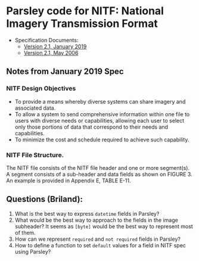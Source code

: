 # Parsley code for NITF: National Imagery Transmission Format

* Specification Documents:
  - [Version 2.1, January 2019](https://github.com/SRI-CSL/parsley-admin/blob/master/papers/nitf/MIL-STD-2500C%20CN2%20Pub%20version%202019-01-02.pdf)
  - [Version 2.1, May 2006](https://github.com/SRI-CSL/parsley-admin/blob/master/papers/nitf/2500C.pdf)

## Notes from January 2019 Spec

### NITF Design Objectives

* To provide a means whereby diverse systems can share imagery and associated data.
* To allow a system to send comprehensive information within one file to users with diverse needs or
capabilities, allowing each user to select only those portions of data that correspond to their needs and capabilities.
* To minimize the cost and schedule required to achieve such capability.

### NITF File Structure.

The NITF file consists of the NITF file header and one or more segment(s). A segment
consists of a sub-header and data fields as shown on FIGURE 3. An example is provided in Appendix E, TABLE E-11.

## Questions (Briland):

1. What is the best way to express `datetime` fields in Parsley?
2. What would be the best way to approach to the fields in the image subheader? It seems as `[byte]` would be the best way to represent most of them.
3. How can we represent `required` and `not required` fields in Parsley?
4. How to define a function to set `default` values for a field in NITF spec using Parsley?
